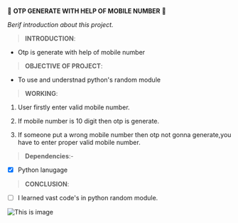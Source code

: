 :iphone: **OTP GENERATE WITH HELP OF MOBILE NUMBER** :iphone:

*Berif introduction about this  project.*

> **INTRODUCTION**:

- Otp is generate with help of mobile number

> **OBJECTIVE OF PROJECT**:

- To use and understnad python's random module

> **WORKING**:

1. User firstly enter valid mobile number.

2. If mobile number is 10 digit then otp is generate.

3. If someone put a wrong mobile number then otp not gonna generate,you have to enter proper valid mobile number.

> **Dependencies**:- 

- [x] Python lanugage


> **CONCLUSION**:

- [ ] I learned vast code's in python random module.
 
![This is image](https://web-dev.imgix.net/image/admin/iVHsQYbBj8qNYZeSZKwK.png?auto=format&w=1600)
​

